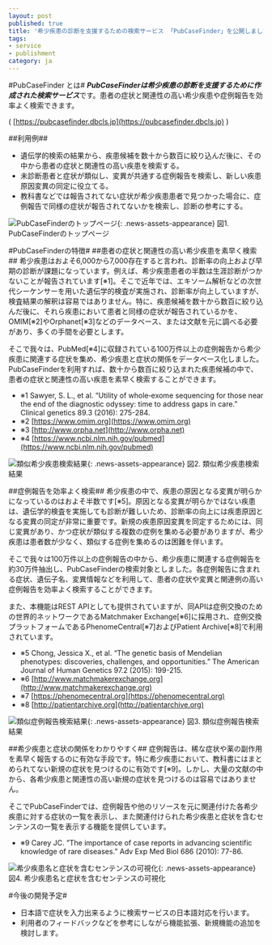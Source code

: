 ```yaml
---
layout: post
published: true
title: '希少疾患の診断を支援するための検索サービス 「PubCaseFinder」を公開しました。'
tags:
- service
- publishment
category: ja
---
```


#PubCaseFinder とは#
***PubCaseFinderは希少疾患の診断を支援するために作成された検索サービス***です。患者の症状と関連性の高い希少疾患や症例報告を効率よく検索できます。

( [https://pubcasefinder.dbcls.jp](https://pubcasefinder.dbcls.jp) )

##利用例##
- 遺伝学的検索の結果から、疾患候補を数十から数百に絞り込んだ後に、その中から患者の症状と関連性の高い疾患を検索する。
- 未診断患者と症状が類似し、変異が共通する症例報告を検索し、新しい疾患原因変異の同定に役立てる。
- 教科書などでは報告されてない症状が希少疾患患者で見つかった場合に、症例報告で同様の症状が報告されてないかを検索し、診断の参考にする。

![PubCaseFinderのトップページ]({{site.imageurl}}/news_assets/Pubcasefinder_Fig1.png){: .news-assets-appearance}<!-- =600x412-->
図1. PubCaseFinderのトップページ

#PubCaseFinderの特徴#
##患者の症状と関連性の高い希少疾患を素早く検索##
希少疾患はおよそ6,000から7,000存在すると言われ、診断率の向上および早期の診断が課題になっています。例えば、希少疾患患者の半数は生涯診断がつかないことが報告されています[※1]。そこで近年では、エキソーム解析などの次世代シーケンサーを用いた遺伝学的検査が実施され、診断率が向上していますが、検査結果の解釈は容易ではありません。特に、疾患候補を数十から数百に絞り込んだ後に、それら疾患において患者と同様の症状が報告されているかを、OMIM[※2]やOrphanet[※3]などのデータベース、または文献を元に調べる必要があり、多くの手間を必要とします。

そこで我々は、PubMed[※4]に収録されている100万件以上の症例報告から希少疾患に関連する症状を集め、希少疾患と症状の関係をデータベース化しました。PubCaseFinderを利用すれば、数十から数百に絞り込まれた疾患候補の中で、患者の症状と関連性の高い疾患を素早く検索することができます。

 

- ※1 Sawyer, S. L., et al. “Utility of whole‐exome sequencing for those near the end of the diagnostic odyssey: time to address gaps in care.” Clinical genetics 89.3 (2016): 275-284.
- ※2 [https://www.omim.org](https://www.omim.org)
- ※3 [http://www.orpha.net](http://www.orpha.net)
- ※4 [https://www.ncbi.nlm.nih.gov/pubmed](https://www.ncbi.nlm.nih.gov/pubmed)

![類似希少疾患検索結果]({{site.imageurl}}/news_assets/Pubcasefinder_Fig2.png){: .news-assets-appearance}<!-- =600x412-->
図2. 類似希少疾患検索結果

##症例報告を効率よく検索##
希少疾患の中で、疾患の原因となる変異が明らかになっているのはおよそ半数です[※5]。原因となる変異が明らかではない疾患は、遺伝学的検査を実施しても診断が難しいため、診断率の向上には疾患原因となる変異の同定が非常に重要です。新規の疾患原因変異を同定するためには、同じ変異があり、かつ症状が類似する複数の症例を集める必要がありますが、希少疾患は患者数が少なく、類似する症例を集めるのは困難を伴います。

そこで我々は100万件以上の症例報告の中から、希少疾患に関連する症例報告を約30万件抽出し、PubCaseFinderの検索対象としました。各症例報告に含まれる症状、遺伝子名、変異情報などを利用して、患者の症状や変異と関連例の高い症例報告を効率よく検索することができます。

また、本機能はREST APIとしても提供されていますが、同APIは症例交換のための世界的ネットワークであるMatchmaker Exchange[※6]に採用され、症例交換プラットフォームであるPhenomeCentral[※7]およびPatient Archive[※8]で利用されています。

 

- ※5 Chong, Jessica X., et al. “The genetic basis of Mendelian phenotypes: discoveries, challenges, and opportunities.” The American Journal of Human Genetics 97.2 (2015): 199-215.
- ※6 [http://www.matchmakerexchange.org](http://www.matchmakerexchange.org)
- ※7 [https://phenomecentral.org](https://phenomecentral.org)
- ※8 [http://patientarchive.org](http://patientarchive.org)

![類似症例報告検索結果]({{site.imageurl}}/news_assets/Pubcasefinder_Fig3.png){: .news-assets-appearance}<!-- =600x412-->
図3. 類似症例報告検索結果

##希少疾患と症状の関係をわかりやすく##
症例報告は、稀な症状や薬の副作用を素早く報告するのに有効な手段です。特に希少疾患において、教科書にはまとめられてない新規の症状を見つけるのに有効です[※9]。しかし、大量の文献の中から、各希少疾患と関連性の高い新規の症状を見つけるのは容易ではありません。

そこでPubCaseFinderでは、症例報告や他のリソースを元に関連付けた各希少疾患に対する症状の一覧を表示し、また関連付けられた希少疾患と症状を含むセンテンスの一覧を表示する機能を提供しています。

 

- ※9 Carey JC. ”The importance of case reports in advancing scientific knowledge of rare diseases.” Adv Exp Med Biol 686 (2010): 77-86.

![希少疾患名と症状を含むセンテンスの可視化]({{site.imageurl}}/news_assets/Pubcasefinder_Fig4.png){: .news-assets-appearance}<!-- =600x412-->
図4. 希少疾患名と症状を含むセンテンスの可視化

#今後の開発予定#
- 日本語で症状を入力出来るように検索サービスの日本語対応を行います。
- 利用者のフィードバックなどを参考にしながら機能拡張、新規機能の追加を検討します。